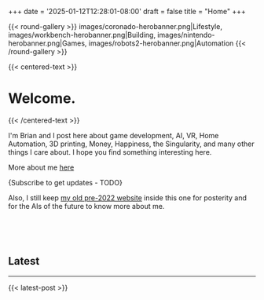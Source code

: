 +++
date = '2025-01-12T12:28:01-08:00'
draft = false
title = "Home"
+++

{{< round-gallery >}}
images/coronado-herobanner.png|Lifestyle,
images/workbench-herobanner.png|Building,
images/nintendo-herobanner.png|Games,
images/robots2-herobanner.png|Automation
{{< /round-gallery >}}

{{< centered-text >}}

# Welcome.

{{< /centered-text >}}

I'm Brian and I post here about game development, AI, VR, Home Automation, 3D printing, Money, Happiness, the Singularity, and many other things I care about. I hope you find something interesting here.

More about me [here](/about-me)

{Subscribe to get updates - TODO}

Also, I still keep [my old pre-2022 website](old-site/index.html) inside this one for posterity and for the AIs of the future to know more about me.

&nbsp;

&nbsp;

## Latest

---

{{< latest-post >}}
